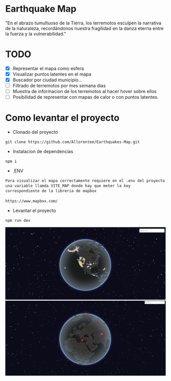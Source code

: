 # Earthquake Map

"En el abrazo tumultuoso de la Tierra, los terremotos esculpen la narrativa de la naturaleza, recordándonos nuestra fragilidad en la danza eterna entre la fuerza y la vulnerabilidad."

# TODO

- [x] Representar el mapa como esfera
- [x] Visualizar puntos latentes en el mapa
- [x] Buscador por ciudad municipio...
- [ ] Filtrado de terremotos por mes semana dias
- [ ] Muestra de informacion de los terremotos al hacer hover sobre ellos
- [ ] Posibilidad de representar con mapas de calor o con puntos latentes.

# Como levantar el proyecto

* Clonado del proyecto
  
```
git clone https://github.com/Allorentee/Earthquakes-Map.git
```

* Instalacion de dependencias
  
```
npm i
```

* .ENV

```
Para visualizar el mapa correctamente requiere en el .env del proyecto una variable llamda VITE_MAP donde hay que meter la key correspondiente de la libreria de mapbox

https://www.mapbox.com/
```


* Levantar el proyecto
  
```
npm run dev
```

<img src='public/images/heatmap.png' alt='Mapa'/>
<img src='public/images/wave.png' alt='Mapa'/>
